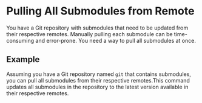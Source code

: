 # Pulling All Submodules from Remote

You have a Git repository with submodules that need to be updated from their respective remotes. Manually pulling each submodule can be time-consuming and error-prone. You need a way to pull all submodules at once.

## Example

Assuming you have a Git repository named `git` that contains submodules, you can pull all submodules from their respective remotes.This command updates all submodules in the repository to the latest version available in their respective remotes.
